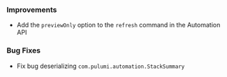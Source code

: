 ### Improvements

- Add the `previewOnly` option to the `refresh` command in the Automation API

### Bug Fixes

- Fix bug deserializing `com.pulumi.automation.StackSummary`
